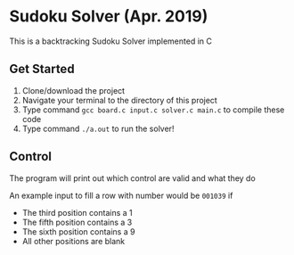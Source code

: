 # Sudoku Solver (Apr. 2019)

This is a backtracking Sudoku Solver implemented in C

## Get Started
1) Clone/download the project
2) Navigate your terminal to the directory of this project
3) Type command `gcc board.c input.c solver.c main.c` to compile these code
4) Type command `./a.out` to run the solver!

## Control
The program will print out which control are valid and what they do

An example input to fill a row with number would be `001039` if 
- The third position contains a 1
- The fifth position contains a 3
- The sixth position contains a 9
- All other positions are blank
